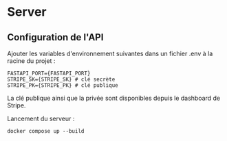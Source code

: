 # Server

## Configuration de l'API

Ajouter les variables d'environnement suivantes dans un fichier .env à la racine du projet :

```shell
FASTAPI_PORT={FASTAPI_PORT}
STRIPE_SK={STRIPE_SK} # clé secrète
STRIPE_PK={STRIPE_PK} # clé publique
```

La clé publique ainsi que la privée sont disponibles depuis le dashboard de Stripe.

Lancement du serveur :

```shell
docker compose up --build
```
